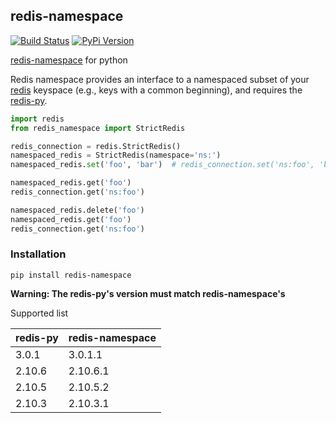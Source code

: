 ## redis-namespace

[![Build Status][travis-image]][travis-url] [![PyPi Version][pypi-image]][pypi-url]

[redis-namespace](https://github.com/resque/redis-namespace) for python

Redis namespace provides an interface to a namespaced subset of your [redis](https://redis.io) keyspace (e.g., keys with a common beginning), and requires the [redis-py](https://github.com/andymccurdy/redis-py).

```python
import redis
from redis_namespace import StrictRedis

redis_connection = redis.StrictRedis()
namespaced_redis = StrictRedis(namespace='ns:')
namespaced_redis.set('foo', 'bar')  # redis_connection.set('ns:foo', 'bar')

namespaced_redis.get('foo')
redis_connection.get('ns:foo')

namespaced_redis.delete('foo')
namespaced_redis.get('foo')
redis_connection.get('ns:foo')
```


### Installation

`pip install redis-namespace`


**Warning: The redis-py's version must match redis-namespace's**

Supported list

| redis-py  | redis-namespace |
| --- | --- |
| 3.0.1 | 3.0.1.1 |
| 2.10.6 | 2.10.6.1 |
| 2.10.5 | 2.10.5.2 |
| 2.10.3 | 2.10.3.1 |


[travis-url]: https://travis-ci.org/guokr/redis-namespace
[travis-image]: https://travis-ci.org/guokr/redis-namespace.svg

[pypi-url]: https://pypi.python.org/pypi/redis-namespace/
[pypi-image]: https://img.shields.io/pypi/v/redis-namespace.svg?style=flat-square